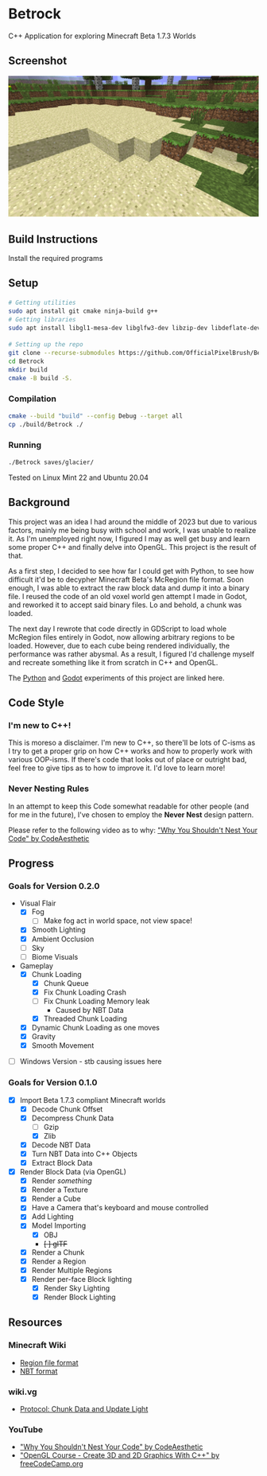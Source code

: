 # Betrock
 C++ Application for exploring Minecraft Beta 1.7.3 Worlds

## Screenshot
![Betrock Screenshot](images/image.png)

## Build Instructions
Install the required programs

## Setup
```bash
# Getting utilities
sudo apt install git cmake ninja-build g++
# Getting libraries
sudo apt install libgl1-mesa-dev libglfw3-dev libzip-dev libdeflate-dev libglm-dev libstb-dev

# Setting up the repo
git clone --recurse-submodules https://github.com/OfficialPixelBrush/Betrock.git
cd Betrock
mkdir build
cmake -B build -S.
```

### Compilation
```bash
cmake --build "build" --config Debug --target all
cp ./build/Betrock ./
```

### Running
```bash
./Betrock saves/glacier/
```
Tested on Linux Mint 22 and Ubuntu 20.04

## Background
This project was an idea I had around the middle of 2023 but due to various factors, mainly me being busy with school and work, I was unable to realize it. As I'm unemployed right now, I figured I may as well get busy and learn some proper C++ and finally delve into OpenGL. This project is the result of that.

As a first step, I decided to see how far I could get with Python, to see how difficult it'd be to decypher Minecraft Beta's McRegion file format. Soon enough, I was able to extract the raw block data and dump it into a binary file. I reused the code of an old voxel world gen attempt I made in Godot, and reworked it to accept said binary files. Lo and behold, a chunk was loaded.

The next day I rewrote that code directly in GDScript to load whole McRegion files entirely in Godot, now allowing arbitrary regions to be loaded. However, due to each cube being rendered individually, the performance was rather abysmal. As a result, I figured I'd challenge myself and recreate something like it from scratch in C++ and OpenGL.

The [Python](https://github.com/OfficialPixelBrush/GodotBetaImport/blob/main/mcr.py) and [Godot](https://github.com/OfficialPixelBrush/GodotBetaImport/) experiments of this project are linked here.


## Code Style
### I'm new to C++!
This is moreso a disclaimer. I'm new to C++, so there'll be lots of C-isms as I try to get a proper grip on how C++ works and how to properly work with various OOP-isms. If there's code that looks out of place or outright bad, feel free to give tips as to how to improve it. I'd love to learn more!

### Never Nesting Rules
In an attempt to keep this Code somewhat readable for other people (and for me in the future), I've chosen to employ the **Never Nest** design pattern.

Please refer to the following video as to why: ["Why You Shouldn't Nest Your Code" by CodeAesthetic](https://www.youtube.com/watch?v=CFRhGnuXG-4)


## Progress
### Goals for Version 0.2.0
- Visual Flair
    - [x] Fog
        - [ ] Make fog act in world space, not view space!
    - [x] Smooth Lighting
    - [x] Ambient Occlusion
    - [ ] Sky
    - [ ] Biome Visuals
- Gameplay
    - [x] Chunk Loading
        - [x] Chunk Queue
        - [x] Fix Chunk Loading Crash
        - [ ] Fix Chunk Loading Memory leak
            - Caused by NBT Data
        - [x]  Threaded Chunk Loading
    - [x] Dynamic Chunk Loading as one moves
    - [x] Gravity
    - [x] Smooth Movement
- [ ] Windows Version
      - stb causing issues here

### Goals for Version 0.1.0
- [x] Import Beta 1.7.3 compliant Minecraft worlds
    - [x] Decode Chunk Offset
    - [x] Decompress Chunk Data
        - [ ] Gzip
        - [x] Zlib
    - [x] Decode NBT Data
    - [x] Turn NBT Data into C++ Objects
    - [x] Extract Block Data
- [x] Render Block Data (via OpenGL)
    - [x] Render *something*
    - [x] Render a Texture
    - [x] Render a Cube
    - [x] Have a Camera that's keyboard and mouse controlled
    - [x] Add Lighting
    - [x] Model Importing
        - [x] OBJ
        - ~~[ ] glTF~~
    - [x] Render a Chunk
    - [x] Render a Region
    - [x] Render Multiple Regions
    - [x] Render per-face Block lighting
        - [x] Render Sky Lighting
        - [x] Render Block Lighting

## Resources
### Minecraft Wiki
- [Region file format](https://minecraft.wiki/w/Region_file_format)
- [NBT format](https://minecraft.wiki/w/NBT_format)
### wiki.vg
- [Protocol: Chunk Data and Update Light](https://wiki.vg/Protocol#Chunk_Data_and_Update_Light)
### YouTube
- ["Why You Shouldn't Nest Your Code" by CodeAesthetic](https://www.youtube.com/watch?v=CFRhGnuXG-4)
- ["OpenGL Course - Create 3D and 2D Graphics With C++" by freeCodeCamp.org](https://youtu.be/45MIykWJ-C4)
